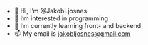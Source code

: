- 👋 Hi, I’m @JakobLjosnes
- 👀 I’m interested in programming
- 🌱 I’m currently learning front- and backend
- 📫 My email is jakobljosnes@gmail.com
